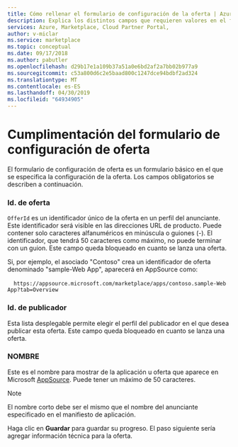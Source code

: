 ```yaml
---
title: Cómo rellenar el formulario de configuración de la oferta | Azure Marketplace
description: Explica los distintos campos que requieren valores en el formulario de configuración de la oferta para una nueva aplicación de Dynamics 365 Business Central.
services: Azure, Marketplace, Cloud Partner Portal,
author: v-miclar
ms.service: marketplace
ms.topic: conceptual
ms.date: 09/17/2018
ms.author: pabutler
ms.openlocfilehash: d29b17e1a109b37a51a0e6bd2af2a7bb02b977a9
ms.sourcegitcommit: c53a800d6c2e5baad800c1247dce94bdbf2ad324
ms.translationtype: MT
ms.contentlocale: es-ES
ms.lasthandoff: 04/30/2019
ms.locfileid: "64934905"
---
```

<a name="how-to-fill-out-the-offer-settings-form"></a>Cumplimentación del formulario de configuración de oferta
=======================================

El formulario de configuración de oferta es un formulario básico en el que se especifica la configuración de la oferta.
Los campos obligatorios se describen a continuación.

### <a name="offer-id"></a>Id. de oferta

`OfferId` es un identificador único de la oferta en un perfil del anunciante.
Este identificador será visible en las direcciones URL de producto. Puede contener solo caracteres alfanuméricos en minúscula o guiones (-). El identificador, que tendrá 50 caracteres como máximo, no puede terminar con un guion. Este campo queda bloqueado en cuanto se lanza una oferta.

Si, por ejemplo, el asociado "Contoso" crea un identificador de oferta denominado "sample-Web App", aparecerá en AppSource como:

&emsp;`https://appsource.microsoft.com/marketplace/apps/contoso.sample-Web App?tab=Overview`


### <a name="publisher-id"></a>Id. de publicador

Esta lista desplegable permite elegir el perfil del publicador en el que desea publicar esta oferta. Este campo queda bloqueado en cuanto se lanza una oferta.


### <a name="name"></a>NOMBRE

Este es el nombre para mostrar de la aplicación u oferta que aparece en Microsoft [AppSource](https://appsource.microsoft.com/). Puede tener un máximo de 50 caracteres.

> [!NOTE]
> El nombre corto debe ser el mismo que el nombre del anunciante especificado en el manifiesto de aplicación.

Haga clic en **Guardar** para guardar su progreso. El paso siguiente sería agregar información técnica para la oferta.
